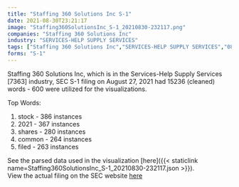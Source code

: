 ```yaml
---
title: "Staffing 360 Solutions Inc S-1"
date: 2021-08-30T23:21:17
image: "Staffing360SolutionsInc_S-1_20210830-232117.png"
companies: "Staffing 360 Solutions Inc"
industry: "SERVICES-HELP SUPPLY SERVICES"
tags: ["Staffing 360 Solutions Inc","SERVICES-HELP SUPPLY SERVICES","08-27-2021","S-1"]
forms: "S-1"
---
```

Staffing 360 Solutions Inc, which is in the Services-Help Supply Services [7363] industry, SEC S-1 filing on August 27, 2021 had 15236 (cleaned) words - 600 were utilized for the visualizations.

Top Words:
1. stock - 386 instances
2. 2021 - 367 instances
3. shares - 280 instances
4. common - 264 instances
5. filed - 263 instances


See the parsed data used in the visualization [here]({{< staticlink name=Staffing360SolutionsInc_S-1_20210830-232117.json >}}).  
View the actual filing on the SEC website [here](https://www.sec.gov/Archives/edgar/data/1499717/0001493152-21-021466.txt)